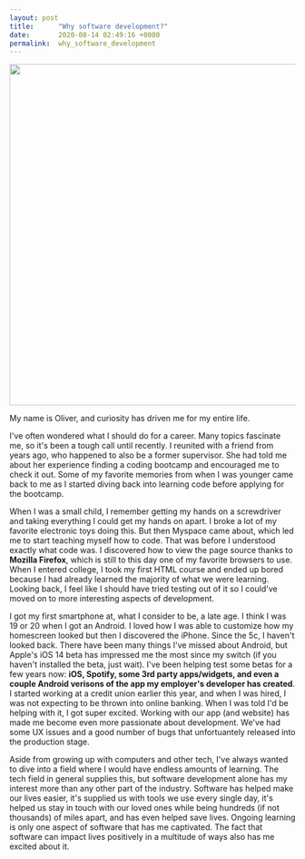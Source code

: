 ```yaml
---
layout: post
title:      "Why software development?"
date:       2020-08-14 02:49:16 +0000
permalink:  why_software_development
---
```



<img src="https://www.ileadco.com/blog/wp-content/uploads/2018/07/Famous-Software-Engineers.jpg" height=600 width=875>


<p>My name is Oliver, and curiosity has driven me for my entire life.
<p>
<p>I've often wondered what I should do for a career. Many topics fascinate me, so it's been a tough call until recently. I reunited with a friend from years ago, who happened to also be a former supervisor. She had told me about her experience finding a coding bootcamp and encouraged me to check it out. Some of my favorite memories from when I was younger came back to me as I started diving back into learning code before applying for the bootcamp.

<p>When I was a small child, I remember getting my hands on a screwdriver and taking everything I could get my hands on apart. I broke a lot of my favorite electronic toys doing this. But then Myspace came about, which led me to start teaching myself how to code. That was before I understood exactly what code was. I discovered how to view the page source thanks to <b>Mozilla Firefox</b>, which is still to this day one of my favorite browsers to use. When I entered college, I took my first HTML course and ended up bored because I had already learned the majority of what we were learning. Looking back, I feel like I should have tried testing out of it so I could've moved on to more interesting aspects of development. 

<p>I got my first smartphone at, what I consider to be, a late age. I think I was 19 or 20 when I got an Android. I loved how I was able to customize how my homescreen looked but then I discovered the iPhone. Since the 5c, I haven't looked back. There have been many things I've missed about Android, but Apple's iOS 14 beta has impressed me the most since my switch (if you haven't installed the beta, just wait). I've been helping test some betas for a few years now: <b>iOS, Spotify, some 3rd party apps/widgets, and even a couple Android verisons of the app my employer's developer has created</b>. I started working at a credit union earlier this year, and when I was hired, I was not expecting to be thrown into online banking. When I was told I'd be helping with it, I got super excited. Working with our app (and website) has made me become even more passionate about development. We've had some UX issues and a good number of bugs that unfortuantely released into the production stage. 

<p>Aside from growing up with computers and other tech, I've always wanted to dive into a field where I would have endless amounts of learning. The tech field in general supplies this, but software development alone has my interest more than any other part of the industry. Software has helped make our lives easier, it's supplied us with tools we use every single day, it's helped us stay in touch with our loved ones while being hundreds (if not thousands) of miles apart, and has even helped save lives. Ongoing learning is only one aspect of software that has me captivated. The fact that software can impact lives positively in a multitude of ways also has me excited about it.
